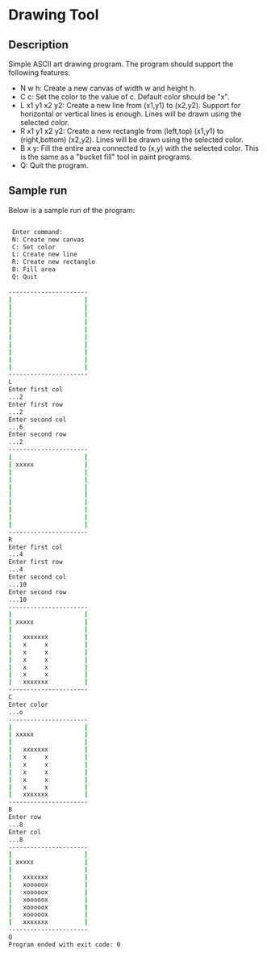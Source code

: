 # Drawing Tool

## Description
Simple ASCII art drawing program. The program should support the following features:
- N w h: Create a new canvas of width w and height h.
- C c: Set the color to the value of c. Default color should be "x".
- L x1 y1 x2 y2: Create a new line from (x1,y1) to (x2,y2). Support for horizontal or vertical lines is enough. Lines will be drawn using the selected color.
- R x1 y1 x2 y2: Create a new rectangle from  (left,top) (x1,y1) to (right,bottom) (x2,y2). Lines will be drawn using the selected color.
- B x y: Fill the entire area connected to (x,y) with the selected color. This is the same as a "bucket fill" tool in paint programs.
- Q: Quit the program.

## Sample run
Below is a sample run of the program:
```bash

 Enter command: 
 N: Create new canvas 
 C: Set color 
 L: Create new line 
 R: Create new rectangle 
 B: Fill area 
 Q: Quit 
 
----------------------
|                    |
|                    |
|                    |
|                    |
|                    |
|                    |
|                    |
|                    |
|                    |
|                    |
----------------------
L
Enter first col 
...2
Enter first row 
...2
Enter second col 
...6
Enter second row 
...2
----------------------
|                    |
| xxxxx              |
|                    |
|                    |
|                    |
|                    |
|                    |
|                    |
|                    |
|                    |
----------------------
R
Enter first col 
...4
Enter first row 
...4
Enter second col 
...10
Enter second row 
...10
----------------------
|                    |
| xxxxx              |
|                    |
|   xxxxxxx          |
|   x     x          |
|   x     x          |
|   x     x          |
|   x     x          |
|   x     x          |
|   xxxxxxx          |
----------------------
C
Enter color 
...o
----------------------
|                    |
| xxxxx              |
|                    |
|   xxxxxxx          |
|   x     x          |
|   x     x          |
|   x     x          |
|   x     x          |
|   x     x          |
|   xxxxxxx          |
----------------------
B
Enter row  
...8
Enter col  
...8
----------------------
|                    |
| xxxxx              |
|                    |
|   xxxxxxx          |
|   xooooox          |
|   xooooox          |
|   xooooox          |
|   xooooox          |
|   xooooox          |
|   xxxxxxx          |
----------------------
Q
Program ended with exit code: 0
```

